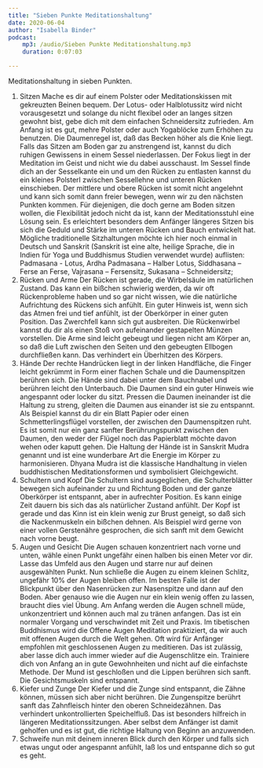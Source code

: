 ```yaml
---
title: "Sieben Punkte Meditationshaltung"
date: 2020-06-04
author: "Isabella Binder"
podcast:
    mp3: /audio/Sieben Punkte Meditationshaltung.mp3
    duration: 0:07:03

---
```


Meditationshaltung in sieben Punkten.

1.	Sitzen
Mache es dir auf einem Polster oder Meditationskissen mit gekreuzten Beinen bequem. Der Lotus- oder Halblotussitz wird nicht vorausgesetzt und solange du nicht flexibel oder an langes sitzen gewohnt bist, gebe dich mit dem einfachen Schneidersitz zufrieden. Am Anfang ist es gut, mehre Polster oder auch Yogablöcke zum Erhöhen zu benutzen. Die Daumenregel ist, daß das Becken höher als die Knie liegt. Falls das Sitzen am Boden gar zu anstrengend ist, kannst du dich ruhigen Gewissens in einem Sessel niederlassen. Der Fokus liegt in der Meditation im Geist und nicht wie du dabei ausschaust.
Im Sessel finde dich an der Sesselkante ein und um den Rücken zu entlasten kannst du ein kleines Polsterl zwischen Sessellehne und unteren Rücken einschieben. Der mittlere und obere Rücken ist somit nicht angelehnt und kann sich somit dann freier bewegen, wenn wir zu den nächsten Punkten kommen.
Für diejenigen, die doch gerne am Boden sitzen wollen, die Flexibilität jedoch nicht da ist, kann der Meditationsstuhl eine Lösung sein. Es erleichtert besonders dem Anfänger längeres Sitzen bis sich die Geduld und Stärke im unteren Rücken und Bauch entwickelt hat.
Mögliche traditionelle Sitzhaltungen möchte ich hier noch einmal in Deutsch und Sanskrit (Sanskrit ist eine alte, heilige Sprache, die in Indien für Yoga und Buddhismus Studien verwendet wurde) auflisten: Padmasana - Lotus, Ardha Padmasana – Halber Lotus, Siddhasana – Ferse an Ferse, Vajrasana – Fersensitz, Sukasana – Schneidersitz;
2.	Rücken und Arme
Der Rücken ist gerade, die Wirbelsäule im natürlichen Zustand. Das kann ein bißchen schwierig werden, da wir oft Rückenprobleme haben und so gar nicht wissen, wie die natürliche Aufrichtung des Rückens sich anfühlt. Ein guter Hinweis ist, wenn sich das Atmen frei und tief anfühlt, ist der Oberkörper in einer guten Position. Das Zwerchfell kann sich gut ausbreiten. Die Rückenwirbel kannst du dir als einen Stoß von aufeinander gestapelten Münzen vorstellen. Die Arme sind leicht gebeugt und liegen nicht am Körper an, so daß die Luft zwischen den Seiten und den gebeugten Ellbogen durchfließen kann. Das verhindert ein Überhitzen des Körpers.
3.	Hände
Der rechte Handrücken liegt in der linken Handfläche, die Finger leicht gekrümmt in Form einer flachen Schale und die Daumenspitzen berühren sich. Die Hände sind dabei unter dem Bauchnabel und berühren leicht den Unterbauch. Die Daumen sind ein guter Hinweis wie angespannt oder locker du sitzt. Pressen die Daumen ineinander ist die Haltung zu streng, gleiten die Daumen aus einander ist sie zu entspannt. Als Beispiel kannst du dir ein Blatt Papier oder einen Schmetterlingsflügel vorstellen, der zwischen den Daumenspitzen ruht. Es ist somit nur ein ganz sanfter Berührungspunkt zwischen den Daumen, den weder der Flügel noch das Papierblatt möchte davon wehen oder kaputt gehen. Die Haltung der Hände ist in Sanskrit Mudra genannt und ist eine wunderbare Art die Energie im Körper zu harmonisieren. Dhyana Mudra ist die klassische Handhaltung in vielen buddhistischen Meditationsformen und symbolisiert Gleichgewicht.
4.	Schultern und Kopf
Die Schultern sind ausgeglichen, die Schulterblätter bewegen sich aufeinander zu und Richtung Boden und der ganze Oberkörper ist entspannt, aber in aufrechter Position. Es kann einige Zeit dauern bis sich das als natürlicher Zustand anfühlt. Der Kopf ist gerade und das Kinn ist ein klein wenig zur Brust geneigt, so daß sich die Nackenmuskeln ein bißchen dehnen. Als Beispiel wird gerne von einer vollen Gerstenähre gesprochen, die sich sanft mit dem Gewicht nach vorne beugt.
5.	Augen und Gesicht
Die Augen schauen konzentriert nach vorne und unten, wähle einen Punkt ungefähr einen halben bis einen Meter vor dir. Lasse das Umfeld aus den Augen und starre nur auf deinen ausgewählten Punkt. Nun schließe die Augen zu einem kleinen Schlitz, ungefähr 10% der Augen bleiben offen. Im besten Falle ist der Blickpunkt über den Nasenrücken zur Nasenspitze und dann auf den Boden. Aber genauso wie die Augen nur ein klein wenig offen zu lassen, braucht dies viel Übung. Am Anfang werden die Augen schnell müde, unkonzentriert und können auch mal zu tränen anfangen. Das ist ein normaler Vorgang und verschwindet mit Zeit und Praxis. Im tibetischen Buddhismus wird die Offene Augen Meditation praktiziert, da wir auch mit offenen Augen durch die Welt gehen. Oft wird für Anfänger empfohlen mit geschlossenen Augen zu meditieren. Das ist zulässig, aber lasse dich auch immer wieder auf die Augenschlitze ein. Trainiere dich von Anfang an in gute Gewohnheiten und nicht auf die einfachste Methode. Der Mund ist geschloßen und die Lippen berühren sich sanft. Die Gesichtsmuskeln sind entspannt.
6.	Kiefer und Zunge
Der Kiefer und die Zunge sind entspannt, die Zähne können, müssen sich aber nicht berühren. Die Zungenspitze berührt sanft das Zahnfleisch hinter den oberen Schneidezähnen. Das verhindert unkontrollierten Speichelfluß. Das ist besonders hilfreich in längeren Meditationssitzungen. Aber selbst dem Anfänger ist damit geholfen und es ist gut, die richtige Haltung von Beginn an anzuwenden.
7.	Schweife nun mit deinem inneren Blick durch den Körper und falls sich etwas ungut oder angespannt anfühlt, laß los und entspanne dich so gut es geht.
